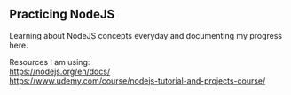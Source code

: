 ## Practicing NodeJS
Learning about NodeJS concepts everyday and documenting my progress here.

Resources I am using: <br/>
https://nodejs.org/en/docs/ <br/>
https://www.udemy.com/course/nodejs-tutorial-and-projects-course/

